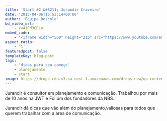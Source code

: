 ```yaml
---
title: 'Start #2 &#8211; Jurandir Craveiro'
date: '2015-04-06T16:53:14+00:00'
author: 'Equipe Descola'
bd_video_url:
    - zw41Pd3CRLo
embed_code:
    - '<iframe width="560" height="315" src="https://www.youtube.com/embed/zw41Pd3CRLo" frameborder="0" allowfullscreen></iframe>'
aspect_ratio:
    - '1'
featuredpost: false
templateKey: blog-post
tags:
    - 'dicas para seu começo'
    - planejamento
    - start
image: https://drops-cdn.s3.sa-east-1.amazonaws.com/drops-new/wp-content/uploads/2015/04/06165314/jurandir_craveiro-150x150.png
---
```

Jurandir é consultor em planejamento e comunicação. Trabalhou por mais de 10 anos na JWT e Foi um dos fundadores da NBS.

<span class="s1">Jurandir dá dicas que vão além do planejamento,valiosas para todos que querem trabalhar com a área de comunicação.</span>